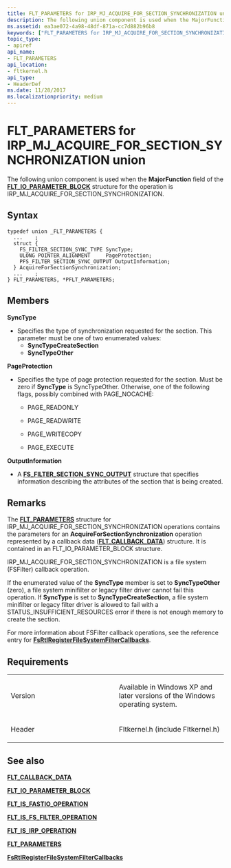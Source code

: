 ```yaml
---
title: FLT_PARAMETERS for IRP_MJ_ACQUIRE_FOR_SECTION_SYNCHRONIZATION union
description: The following union component is used when the MajorFunction field of the FLT_IO_PARAMETER_BLOCK structure for the operation is IRP_MJ_ACQUIRE_FOR_SECTION_SYNCHRONIZATION.
ms.assetid: ea3ae072-4a98-48df-871a-cc7d882b96b8
keywords: ["FLT_PARAMETERS for IRP_MJ_ACQUIRE_FOR_SECTION_SYNCHRONIZATION union Installable File System Drivers", "FLT_PARAMETERS union Installable File System Drivers", "PFLT_PARAMETERS union pointer Installable File System Drivers"]
topic_type:
- apiref
api_name:
- FLT_PARAMETERS
api_location:
- fltkernel.h
api_type:
- HeaderDef
ms.date: 11/28/2017
ms.localizationpriority: medium
---
```


# FLT\_PARAMETERS for IRP\_MJ\_ACQUIRE\_FOR\_SECTION\_SYNCHRONIZATION union


The following union component is used when the **MajorFunction** field of the [**FLT\_IO\_PARAMETER\_BLOCK**](https://msdn.microsoft.com/library/windows/hardware/ff544638) structure for the operation is IRP\_MJ\_ACQUIRE\_FOR\_SECTION\_SYNCHRONIZATION.

Syntax
------

```ManagedCPlusPlus
typedef union _FLT_PARAMETERS {
  ...    ;
  struct {
    FS_FILTER_SECTION_SYNC_TYPE SyncType;
    ULONG POINTER_ALIGNMENT     PageProtection;
    PFS_FILTER_SECTION_SYNC_OUTPUT OutputInformation;
  } AcquireForSectionSynchronization;
  ...    ;
} FLT_PARAMETERS, *PFLT_PARAMETERS;
```

Members
-------

**SyncType**  
* Specifies the type of synchronization requested for the section. This parameter must be one of two enumerated values:
  * **SyncTypeCreateSection**
  * **SyncTypeOther**

**PageProtection**  
* Specifies the type of page protection requested for the section. Must be zero if **SyncType** is SyncTypeOther. Otherwise, one of the following flags, possibly combined with PAGE\_NOCACHE:

  * PAGE\_READONLY

  * PAGE\_READWRITE

  * PAGE\_WRITECOPY

  * PAGE\_EXECUTE

**OutputInformation**
*  A [**FS_FILTER_SECTION_SYNC_OUTPUT**](https://docs.microsoft.com/windows-hardware/drivers/ddi/content/ntifs/ns-ntifs-_fs_filter_section_sync_output) structure that specifies information describing the attributes of the section that is being created.

## Remarks


The [**FLT\_PARAMETERS**](https://msdn.microsoft.com/library/windows/hardware/ff544673) structure for IRP\_MJ\_ACQUIRE\_FOR\_SECTION\_SYNCHRONIZATION operations contains the parameters for an **AcquireForSectionSynchronization** operation represented by a callback data ([**FLT\_CALLBACK\_DATA**](https://msdn.microsoft.com/library/windows/hardware/ff544620)) structure. It is contained in an FLT\_IO\_PARAMETER\_BLOCK structure.

IRP\_MJ\_ACQUIRE\_FOR\_SECTION\_SYNCHRONIZATION is a file system (FSFilter) callback operation.

If the enumerated value of the **SyncType** member is set to **SyncTypeOther** (zero), a file system minifilter or legacy filter driver cannot fail this operation. If **SyncType** is set to **SyncTypeCreateSection**, a file system minifilter or legacy filter driver is allowed to fail with a STATUS\_INSUFFICIENT\_RESOURCES error if there is not enough memory to create the section.

For more information about FSFilter callback operations, see the reference entry for [**FsRtlRegisterFileSystemFilterCallbacks**](https://msdn.microsoft.com/library/windows/hardware/ff547172).

## Requirements


<table>
<colgroup>
<col width="50%" />
<col width="50%" />
</colgroup>
<tbody>
<tr class="odd">
<td align="left"><p>Version</p></td>
<td align="left"><p>Available in Windows XP and later versions of the Windows operating system.</p></td>
</tr>
<tr class="even">
<td align="left"><p>Header</p></td>
<td align="left">Fltkernel.h (include Fltkernel.h)</td>
</tr>
</tbody>
</table>

## See also


[**FLT\_CALLBACK\_DATA**](https://msdn.microsoft.com/library/windows/hardware/ff544620)

[**FLT\_IO\_PARAMETER\_BLOCK**](https://msdn.microsoft.com/library/windows/hardware/ff544638)

[**FLT\_IS\_FASTIO\_OPERATION**](https://msdn.microsoft.com/library/windows/hardware/ff544645)

[**FLT\_IS\_FS\_FILTER\_OPERATION**](https://msdn.microsoft.com/library/windows/hardware/ff544648)

[**FLT\_IS\_IRP\_OPERATION**](https://msdn.microsoft.com/library/windows/hardware/ff544654)

[**FLT\_PARAMETERS**](https://msdn.microsoft.com/library/windows/hardware/ff544673)

[**FsRtlRegisterFileSystemFilterCallbacks**](https://msdn.microsoft.com/library/windows/hardware/ff547172)

 

 






